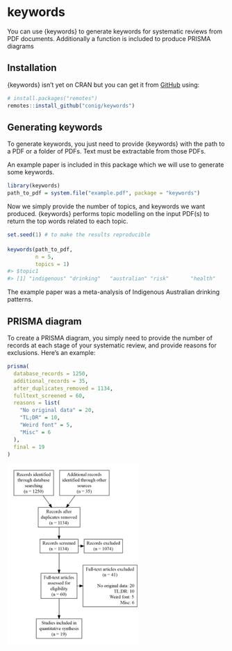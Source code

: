 
<!-- README.md is generated from README.Rmd. Please edit that file -->

# keywords

<!-- badges: start -->

<!-- badges: end -->

You can use {keywords} to generate keywords for systematic reviews from
PDF documents. Additionally a function is included to produce PRISMA
diagrams

## Installation

{keywords} isn’t yet on CRAN but you can get it from
[GitHub](https://github.com/conig/keywords) using:

``` r
# install.packages("remotes")
remotes::install_github("conig/keywords")
```

## Generating keywords

To generate keywords, you just need to provide {keywords} with the path
to a PDF or a folder of PDFs. Text must be extractable from those PDFs.

An example paper is included in this package which we will use to
generate some keywords.

``` r
library(keywords)
path_to_pdf = system.file("example.pdf", package = "keywords")
```

Now we simply provide the number of topics, and keywords we want
produced. {keywords} performs topic modelling on the input PDF(s) to
return the top words related to each topic.

``` r
set.seed(1) # to make the results reproducible

keywords(path_to_pdf,
         n = 5,
         topics = 1)
#> $topic1
#> [1] "indigenous" "drinking"   "australian" "risk"       "health"
```

The example paper was a meta-analysis of Indigenous Australian drinking
patterns.

## PRISMA diagram

To create a PRISMA diagram, you simply need to provide the number of
records at each stage of your systematic review, and provide reasons for
exclusions. Here’s an example:

``` r
prisma(
  database_records = 1250,
  additional_records = 35,
  after_duplicates_removed = 1134,
  fulltext_screened = 60,
  reasons = list(
    "No original data" = 20,
    "TL;DR" = 10,
    "Weird font" = 5,
    "Misc" = 6
  ),
  final = 19
)
```

<img src="man/figures/README-unnamed-chunk-4-1.png" width="60%" />
